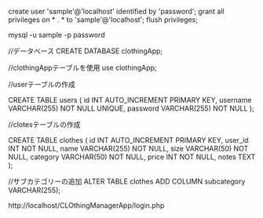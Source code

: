 create user 'sample'@'localhost' identified by 'password';
grant all privileges on * . * to 'sample'@'localhost';
flush privileges;

mysql -u sample -p password

//データベース
CREATE DATABASE clothingApp;

//clothingAppテーブルを使用
use clothingApp;

//userテーブルの作成

CREATE TABLE users (
  id INT AUTO_INCREMENT PRIMARY KEY,
  username VARCHAR(255) NOT NULL UNIQUE,
  password VARCHAR(255) NOT NULL
);

//clotesテーブルの作成

CREATE TABLE clothes (
    id INT AUTO_INCREMENT PRIMARY KEY,
    user_id INT NOT NULL,
    name VARCHAR(255) NOT NULL,
    size VARCHAR(50) NOT NULL,
    category VARCHAR(50) NOT NULL,
    price INT NOT NULL,
    notes TEXT
);

//サブカテゴリーの追加
ALTER TABLE clothes ADD COLUMN subcategory VARCHAR(255);

http://localhost/CLOthingManagerApp/login.php

